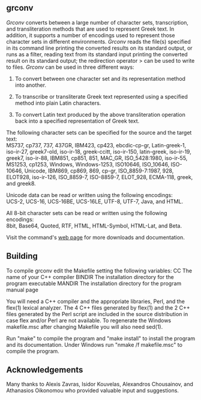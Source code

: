 grconv
------

*Grconv* converts between a large number of character sets,
transcription, and transliteration methods that are used to represent
Greek text. In addition, it supports a number of encodings used to
represent those character sets in different environments. *Grconv* reads
the file(s) specified in its command line printing the converted results
on its standard output, or runs as a filter, reading text from its
standard input printing the converted result on its standard output; the
redirection operator \> can be used to write to files. *Grconv* can be
used in three different ways:

1.  To convert between one character set and its representation method
    into another.

2.  To transcribe or transliterate Greek text represented using a
    specified method into plain Latin characters.

3.  To convert Latin text produced by the above transliteration
    operation back into a specified representation of Greek text.

The following character sets can be specified for the source and the
target text:\
MS737, cp737, 737, 437GR, IBM423, cp423, ebcdic-cp-gr, Latin-greek-1,
iso-ir-27, greek7-old, iso-ir-18, greek-ccitt, iso-ir-150, latin-greek,
iso-ir-19, greek7, iso-ir-88, IBM851, cp851, 851, MAC\_GR,
ISO\_5428:1980, iso-ir-55, MS1253, cp1253, Windows, Windows-1253,
ISO10646, ISO\_10646, ISO-10646, Unicode, IBM869, cp869, 869, cp-gr,
ISO\_8859-7:1987, 928, ELOT928, iso-ir-126, ISO\_8859-7, ISO-8859-7,
ELOT\_928, ECMA-118, greek, and greek8.

Unicode data can be read or written using the following encodings:\
UCS-2, UCS-16, UCS-16BE, UCS-16LE, UTF-8, UTF-7, Java, and HTML.

All 8-bit character sets can be read or written using the following
encodings:\
8bit, Base64, Quoted, RTF, HTML, HTML-Symbol, HTML-Lat, and Beta.

Visit the command's [web page](https://www.spinellis.gr/sw/greek/grconv/)
for more downloads and documentation.

## Building
To compile grconv edit the Makefile setting the following variables:
CC      The name of your C++ compiler
BINDIR  The installation directory for the program executable
MANDIR  The installation directory for the program manual page

You will need a C++ compiler and the appropriate libraries, Perl,
and the flex(1) lexical analyzer.  The 4 C++ files generated by flex(1) and
the 2 C++ files generated by the Perl script are included in the source
distribution in case flex and/or Perl are not available.  To regenerate
the Windows makefile.msc after changing Makefile you will also need sed(1).

Run "make" to compile the program and "make install" to install the
program and its documentation.  Under Windows run "nmake /f makefile.msc"
to compile the program.

## Acknowledgements
Many thanks to Alexis Zavras, Isidor Kouvelas, Alexandros Chousainov,
and Athanasios Oikonomou who provided valuable input and suggestions.
